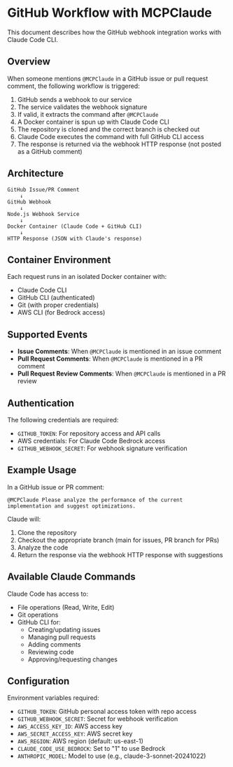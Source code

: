 # GitHub Workflow with MCPClaude

This document describes how the GitHub webhook integration works with Claude Code CLI.

## Overview

When someone mentions `@MCPClaude` in a GitHub issue or pull request comment, the following workflow is triggered:

1. GitHub sends a webhook to our service
2. The service validates the webhook signature
3. If valid, it extracts the command after `@MCPClaude`
4. A Docker container is spun up with Claude Code CLI
5. The repository is cloned and the correct branch is checked out
6. Claude Code executes the command with full GitHub CLI access
7. The response is returned via the webhook HTTP response (not posted as a GitHub comment)

## Architecture

```
GitHub Issue/PR Comment
    ↓
GitHub Webhook
    ↓
Node.js Webhook Service
    ↓
Docker Container (Claude Code + GitHub CLI)
    ↓
HTTP Response (JSON with Claude's response)
```

## Container Environment

Each request runs in an isolated Docker container with:
- Claude Code CLI
- GitHub CLI (authenticated)
- Git (with proper credentials)
- AWS CLI (for Bedrock access)

## Supported Events

- **Issue Comments**: When `@MCPClaude` is mentioned in an issue comment
- **Pull Request Comments**: When `@MCPClaude` is mentioned in a PR comment
- **Pull Request Review Comments**: When `@MCPClaude` is mentioned in a PR review

## Authentication

The following credentials are required:
- `GITHUB_TOKEN`: For repository access and API calls
- AWS credentials: For Claude Code Bedrock access
- `GITHUB_WEBHOOK_SECRET`: For webhook signature verification

## Example Usage

In a GitHub issue or PR comment:

```
@MCPClaude Please analyze the performance of the current implementation and suggest optimizations.
```

Claude will:
1. Clone the repository
2. Checkout the appropriate branch (main for issues, PR branch for PRs)
3. Analyze the code
4. Return the response via the webhook HTTP response with suggestions

## Available Claude Commands

Claude Code has access to:
- File operations (Read, Write, Edit)
- Git operations
- GitHub CLI for:
  - Creating/updating issues
  - Managing pull requests
  - Adding comments
  - Reviewing code
  - Approving/requesting changes

## Configuration

Environment variables required:
- `GITHUB_TOKEN`: GitHub personal access token with repo access
- `GITHUB_WEBHOOK_SECRET`: Secret for webhook verification
- `AWS_ACCESS_KEY_ID`: AWS access key
- `AWS_SECRET_ACCESS_KEY`: AWS secret key
- `AWS_REGION`: AWS region (default: us-east-1)
- `CLAUDE_CODE_USE_BEDROCK`: Set to "1" to use Bedrock
- `ANTHROPIC_MODEL`: Model to use (e.g., claude-3-sonnet-20241022)